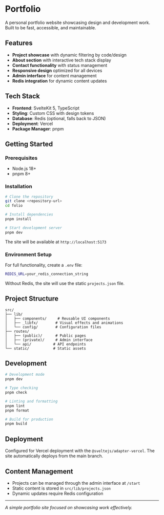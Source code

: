 # Portfolio

A personal portfolio website showcasing design and development work. Built to be fast, accessible, and maintainable.

## Features

- **Project showcase** with dynamic filtering by code/design
- **About section** with interactive tech stack display
- **Contact functionality** with status management
- **Responsive design** optimized for all devices
- **Admin interface** for content management
- **Redis integration** for dynamic content updates

## Tech Stack

- **Frontend**: SvelteKit 5, TypeScript
- **Styling**: Custom CSS with design tokens
- **Database**: Redis (optional, falls back to JSON)
- **Deployment**: Vercel
- **Package Manager**: pnpm

## Getting Started

### Prerequisites

- Node.js 18+
- pnpm 8+

### Installation

```bash
# Clone the repository
git clone <repository-url>
cd folio

# Install dependencies
pnpm install

# Start development server
pnpm dev
```

The site will be available at `http://localhost:5173`

### Environment Setup

For full functionality, create a `.env` file:

```bash
REDIS_URL=your_redis_connection_string
```

Without Redis, the site will use the static `projects.json` file.

## Project Structure

```
src/
├── lib/
│   ├── components/     # Reusable UI components
│   ├── _libfx/        # Visual effects and animations
│   └── config/        # Configuration files
├── routes/
│   ├── (public)/      # Public pages
│   ├── (private)/     # Admin interface
│   └── api/          # API endpoints
└── static/           # Static assets
```

## Development

```bash
# Development mode
pnpm dev

# Type checking
pnpm check

# Linting and formatting
pnpm lint
pnpm format

# Build for production
pnpm build
```

## Deployment

Configured for Vercel deployment with the `@sveltejs/adapter-vercel`. The site automatically deploys from the main branch.

## Content Management

- Projects can be managed through the admin interface at `/start`
- Static content is stored in `src/lib/projects.json`
- Dynamic updates require Redis configuration

---

*A simple portfolio site focused on showcasing work effectively.*